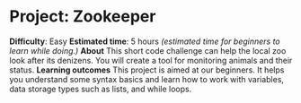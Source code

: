 # Project: Zookeeper
**Difficulty**: Easy
**Estimated time**: 5 hours _(estimated time for beginners to learn while doing.)_
**About**
This short code challenge can help the local zoo look after its denizens. You will create a tool for monitoring animals and their status.
**Learning outcomes**
This project is aimed at our beginners. It helps you understand some syntax basics and learn how to work with variables, data storage types such as lists, and while loops.
